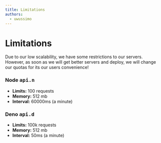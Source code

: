 ```yaml
---
title: Limitations
authors:
  - uwussimo
---
```


# Limitations

Due to our low scalability, we have some restrictions to our servers. However,
as soon as we will get better servers and deploy, we will change our quotas for
its our users convenience!

### Node <samp>api.n</samp>

- **Limits:** 100 requests
- **Memory:** 512 mb
- **Interval:** 60000ms (a minute)

### Deno <samp>api.d</samp>

- **Limits:** 100k requests
- **Memory:** 512 mb
- **Interval:** 50ms (a minute)